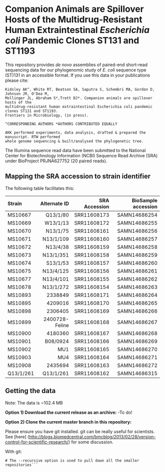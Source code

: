 # Companion Animals are Spillover Hosts of the Multidrug-Resistant Human Extraintestinal *Escherichia coli* Pandemic Clones ST131 and ST1193
This repository provides *de novo* assemblies of paired-end short-read sequencing data for our phylogenomic study of *E. coli* sequence type (ST)131 in an accessible format. If you use this data in your publications please cite:

```
Kidsley AK^, White RT, Beatson SA, Saputra S, Schembri MA, Gordon D, Johnson JR, O'Dea M, 
Mollinger JL, Abraham S*,Trott DJ*. Companion animals are spillover hosts of the 
multidrug-resistant human extraintestinal Escherichia coli pandemic clones ST131 and ST1193.
Frontiers in Microbiology, (in press).

^CORRESPONDING AUTHORS *AUTHORS CONTRIBUTED EQUALLY

AKK performed experiments, data analysis, drafted & prepared the manuscript. RTW performed 
whole genome sequencing & built/analysed the phylogenetic tree. 
```

The Illumina sequence read data have been submitted to the National Center for Biotechnology Information (NCBI) Sequence Read Archive (SRA) under BioProject PRJNA627752 (20 paired reads).

## Mapping the SRA accession to strain identifier

The following table facilitates this:

| Strain | Alternate ID | SRA Accession | BioSample accession |
| :---         |          ---: |          ---: |          ---: |
| MS10667 | Q13/1/80 | SRR11608173 | SAMN14686254 |
| MS10669 | W13/1/13 | SRR11608172 | SAMN14686255 |
| MS10670 | N13/1/75 | SRR11608161 | SAMN14686256 |
| MS10671 | N13/1/109 | SRR11608160 | SAMN14686257 |
| MS10672 | N13/4/38 | SRR11608159 | SAMN14686258 |
| MS10673 | N13/1/351 | SRR11608158 | SAMN14686259 |
| MS10674 | S13/1/53 | SRR11608157 | SAMN14686260 |
| MS10675 | N13/4/125 | SRR11608156 | SAMN14686261 |
| MS10677 | N13/4/101 | SRR11608155 | SAMN14686262 |
| MS10678 | N13/1/272 | SRR11608154 | SAMN14686263 |
| MS10893 | 2338849 | SRR11608171 | SAMN14686264 |
| MS10895 | 4209016 | SRR11608170 | SAMN14686265 |
| MS10898 | 2306405 | SRR11608169 | SAMN14686266 |
| MS10899 | 2400728-Feline | SRR11608168 | SAMN14686267 |
| MS10900 | 4180360 | SRR11608167 | SAMN14686268 |
| MS10901 | B08/0924 | SRR11608166 | SAMN14686269 |
| MS10902 | MU1 | SRR11608165 | SAMN14686270 |
| MS10903 | MU4 | SRR11608164 | SAMN14686271 |
| MS10908 | 2435694 | SRR11608163 | SAMN14686272 |
| Q13/1/261 | Q13/1/261 | SRR11608162 | SAMN14686315 |

## Getting the data
Note: The data is ~102.4 MB

**Option 1) Download the current release as an archive:**
-To do!

**Option 2) Clone the current master branch in this repository:**

Please ensure you have git installed. git can be really useful for scientists. See [here] (http://blogs.biomedcentral.com/bmcblog/2013/02/28/version-control-for-scientific-research/) for some discussion.

With git:

```$ git clone --recursive https://github.com/RhysWhite/ST131_19_Pets.git
# The --recursive option is used to pull down all the smaller repositories```

